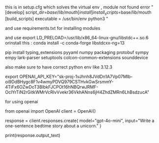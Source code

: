  this is in setup.cfg which solves the virtual env , module not found error "[develop]
script_dir=$base/lib/mouth
[install]
install_scripts=$base/lib/mouth
[build_scripts]
executable = /usr/bin/env python3
"

and use requirements.txt for installing modules

and use export LD_PRELOAD=/usr/lib/x86_64-linux-gnu/libstdc++.so.6
orinstall this : conda install -c conda-forge libstdcxx-ng=13


pip install typing_extensions pyyaml numpy packaging protobuf sympy empy lark-parser setuptools colcon-common-extensions sounddevice

also make sure to have correct python env like 3.12.3

export OPENAI_API_KEY="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"


for using openai 


from openai import OpenAI
client = OpenAI()

response = client.responses.create(
    model="gpt-4o-mini",
    input="Write a one-sentence bedtime story about a unicorn."
)

print(response.output_text)

